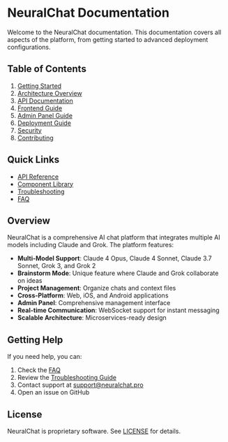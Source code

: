 # NeuralChat Documentation

Welcome to the NeuralChat documentation. This documentation covers all aspects of the platform, from getting started to advanced deployment configurations.

## Table of Contents

1. [Getting Started](./getting-started.md)
2. [Architecture Overview](./architecture.md)
3. [API Documentation](./api/README.md)
4. [Frontend Guide](./frontend/README.md)
5. [Admin Panel Guide](./admin/README.md)
6. [Deployment Guide](./deployment/README.md)
7. [Security](./security.md)
8. [Contributing](./contributing.md)

## Quick Links

- [API Reference](./api/reference.md)
- [Component Library](./ui-kit/README.md)
- [Troubleshooting](./troubleshooting.md)
- [FAQ](./faq.md)

## Overview

NeuralChat is a comprehensive AI chat platform that integrates multiple AI models including Claude and Grok. The platform features:

- **Multi-Model Support**: Claude 4 Opus, Claude 4 Sonnet, Claude 3.7 Sonnet, Grok 3, and Grok 2
- **Brainstorm Mode**: Unique feature where Claude and Grok collaborate on ideas
- **Project Management**: Organize chats and context files
- **Cross-Platform**: Web, iOS, and Android applications
- **Admin Panel**: Comprehensive management interface
- **Real-time Communication**: WebSocket support for instant messaging
- **Scalable Architecture**: Microservices-ready design

## Getting Help

If you need help, you can:

1. Check the [FAQ](./faq.md)
2. Review the [Troubleshooting Guide](./troubleshooting.md)
3. Contact support at support@neuralchat.pro
4. Open an issue on GitHub

## License

NeuralChat is proprietary software. See [LICENSE](../LICENSE) for details.
